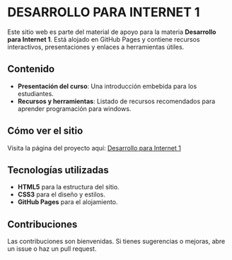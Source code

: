 # DESARROLLO PARA INTERNET 1

Este sitio web es parte del material de apoyo para la materia **Desarrollo para Internet 1**. Está alojado en GitHub Pages y contiene recursos interactivos, presentaciones y enlaces a herramientas útiles.

## Contenido
- **Presentación del curso**: Una introducción embebida para los estudiantes.
- **Recursos y herramientas**: Listado de recursos recomendados para aprender programación para windows.

## Cómo ver el sitio
Visita la página del proyecto aquí: [Desarrollo para Internet 1](Dev_Internet_1/rsc/index.html)

## Tecnologías utilizadas
- **HTML5** para la estructura del sitio.
- **CSS3** para el diseño y estilos.
- **GitHub Pages** para el alojamiento.

## Contribuciones
Las contribuciones son bienvenidas. Si tienes sugerencias o mejoras, abre un issue o haz un pull request.
